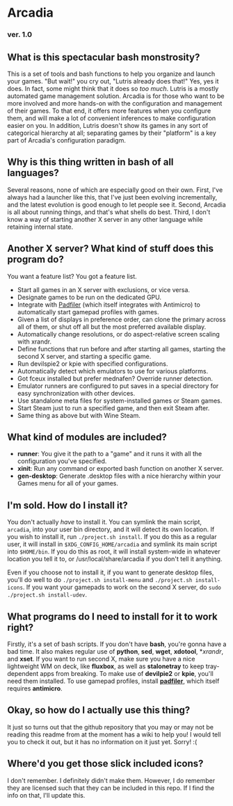 # Arcadia
### ver. 1.0

## What is this spectacular bash monstrosity?
This is a set of tools and bash functions to help you organize and launch your games. "But wait!" you cry out, "Lutris already does that!" Yes, yes it does. In fact, some might think that it does so *too much*. Lutris is a mostly automated game management solution. Arcadia is for those who want to be more involved and more hands-on with the configuration and management of their games. To that end, it offers more features when you configure them, and will make a lot of convenient inferences to make configuration easier on you. In addition, Lutris doesn't show its games in any sort of categorical hierarchy at all; separating games by their "platform" is a key part of Arcadia's configuration paradigm.

## Why is this thing written in bash of all languages?
Several reasons, none of which are especially good on their own. First, I've always had a launcher like this, that I've just been evolving incrementally, and the latest evolution is good enough to let people see it. Second, Arcadia is all about running things, and that's what shells do best. Third, I don't know a way of starting another X server in any other language while retaining internal state.

## Another X server? What kind of stuff does this program do?
You want a feature list? You got a feature list.
* Start all games in an X server with exclusions, or vice versa.
* Designate games to be run on the dedicated GPU.
* Integrate with [Padfiler](https://github.com/TiZ-EX1/padfiler) (which itself integrates with Antimicro) to automatically start gamepad profiles with games.
* Given a list of displays in preference order, can clone the primary across all of them, or shut off all but the most preferred available display.
* Automatically change resolutions, or do aspect-relative screen scaling with xrandr.
* Define functions that run before and after starting all games, starting the second X server, and starting a specific game.
* Run devilspie2 or kpie with specified configurations.
* Automatically detect which emulators to use for various platforms.
* Got fceux installed but prefer mednafen? Override runner detection.
* Emulator runners are configured to put saves in a special directory for easy synchronization with other devices.
* Use standalone meta files for system-installed games or Steam games.
* Start Steam just to run a specified game, and then exit Steam after.
* Same thing as above but with Wine Steam.

## What kind of modules are included?
* **runner**: You give it the path to a "game" and it runs it with all the configuration you've specified.
* **xinit**: Run any command or exported bash function on another X server.
* **gen-desktop**: Generate .desktop files with a nice hierarchy within your Games menu for all of your games.

## I'm sold. How do I install it?
You don't actually *have* to install it. You can symlink the main script, `arcadia`, into your user bin directory, and it will detect its own location. If you wish to install it, run `./project.sh install`. If you do this as a regular user, it will install in `$XDG_CONFIG_HOME/arcadia` and symlink its main script into `$HOME/bin`. If you do this as root, it will install system-wide in whatever location you tell it to, or /usr/local/share/arcadia if you don't tell it anything.

Even if you choose not to install it, if you want to generate desktop files, you'll do well to do `./project.sh install-menu` and `./project.sh install-icons`. If you want your gamepads to work on the second X server, do `sudo ./project.sh install-udev`.

## What programs do I need to install for it to work right?
Firstly, it's a set of bash scripts. If you don't have **bash**, you're gonna have a bad time. It also makes regular use of **python**, **sed**, **wget**, **xdotool**, **xrandr*, and **xset**. If you want to run second X, make sure you have a nice lightweight WM on deck, like **fluxbox**, as well as **stalonetray** to keep tray-dependent apps from breaking. To make use of **devilpie2** or **kpie**, you'll need them installed. To use gamepad profiles, install [**padfiler**](https://github.com/TiZ-EX1/padfiler), which itself requires **antimicro**.

## Okay, so how do I actually use this thing?
It just so turns out that the github repository that you may or may not be reading this readme from at the moment has a wiki to help you! I would tell you to check it out, but it has no information on it just yet. Sorry! :(

## Where'd you get those slick included icons?
I don't remember. I definitely didn't make them. However, I do remember they are licensed such that they can be included in this repo. If I find the info on that, I'll update this.
